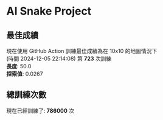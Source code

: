 
# AI Snake Project

## **最佳成績**









































































































現在使用 GitHub Action 訓練最佳成績為在 10x10 的地圖情況下  
(時間 2024-12-05 22:14:08) 第 **723** 次訓練  
**長度**: 50.0  
**探索值**: 0.0267



















































































































































































































## 總訓練次數
現在已經訓練了: **786000** 次
